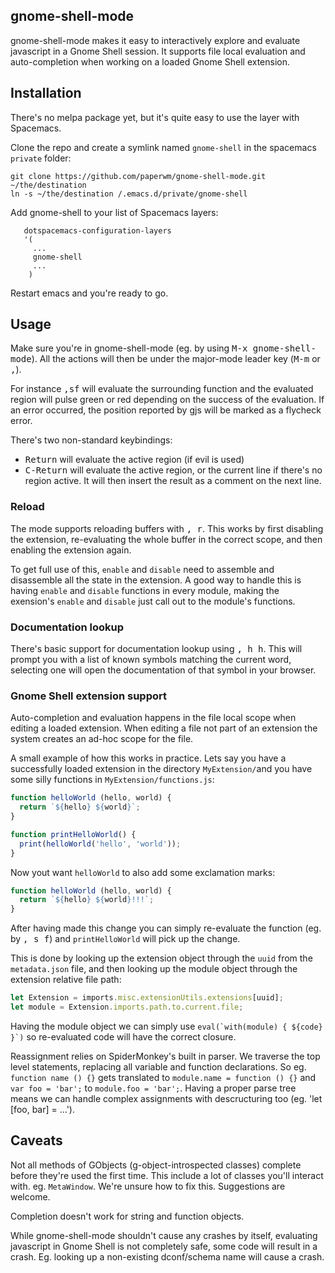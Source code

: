 ## gnome-shell-mode

gnome-shell-mode makes it easy to interactively explore and evaluate javascript in a Gnome Shell session. It supports file local evaluation and auto-completion when working on a loaded Gnome Shell extension.

## Installation

There's no melpa package yet, but it's quite easy to use the layer with Spacemacs.

Clone the repo and create a symlink named `gnome-shell` in the spacemacs `private` folder:
```shell
git clone https://github.com/paperwm/gnome-shell-mode.git ~/the/destination
ln -s ~/the/destination /.emacs.d/private/gnome-shell
```
Add gnome-shell to your list of Spacemacs layers:

```emacs-lisp
   dotspacemacs-configuration-layers
   '(
     ...
     gnome-shell
     ...
    )
```

Restart emacs and you're ready to go.

## Usage

Make sure you're in gnome-shell-mode (eg. by using <kbd>M-x gnome-shell-mode</kbd>). All the actions will then be under the major-mode leader key (<kbd>M-m</kbd> or <kbd>,</kbd>).

For instance <kbd>,sf</kbd> will evaluate the surrounding function and the evaluated region will pulse green or red depending on the success of the evaluation. If an error occurred, the position reported by gjs will be marked as a flycheck error.

There's two non-standard keybindings:
- <kbd>Return</kbd> will evaluate the active region (if evil is used)
- <kbd>C-Return</kbd> will evaluate the active region, or the current line if there's no region active. It will then insert the result as a comment on the next line.

### Reload

The mode supports reloading buffers with <kbd>, r</kbd>. This works by first disabling the extension, re-evaluating the whole buffer in the correct scope, and then enabling the extension again.

To get full use of this, `enable` and `disable` need to assemble and disassemble all the state in the extension. A good way to handle this is having `enable` and `disable` functions in every module, making the exension's `enable` and `disable` just call out to the module's functions.

### Documentation lookup

There's basic support for documentation lookup using <kbd>, h h</kbd>. This will prompt you with a list of known symbols matching the current word, selecting one will open the documentation of that symbol in your browser.

### Gnome Shell extension support

Auto-completion and evaluation happens in the file local scope when editing a loaded extension. When editing a file not part of an extension the system creates an ad-hoc scope for the file.

A small example of how this works in practice. Lets say you have a successfully loaded extension in the directory `MyExtension/`and you have some silly functions in `MyExtension/functions.js`:

```javascript
function helloWorld (hello, world) {
  return `${hello} ${world}`;
}

function printHelloWorld() {
  print(helloWorld('hello', 'world'));
}

```

Now yout want `helloWorld` to also add some exclamation marks:
```javascript
function helloWorld (hello, world) {
  return `${hello} ${world}!!!`;
}
```

After having made this change you can simply re-evaluate the function (eg. by <kbd>, s f</kbd>) and `printHelloWorld` will pick up the change.

This is done by looking up the extension object through the `uuid` from the `metadata.json` file, and then looking up the module object through the extension relative file path:
 ```javascript
let Extension = imports.misc.extensionUtils.extensions[uuid];
let module = Extension.imports.path.to.current.file;
```

Having the module object we can simply use ``eval(`with(module) { ${code} }`)`` so re-evaluated code will have the correct closure.

Reassignment relies on SpiderMonkey's built in parser. We traverse the top level statements, replacing all variable and function declarations. So eg. `function name () {}` gets translated to `module.name = function () {}` and `var foo = 'bar';` to `module.foo = 'bar';`. Having a proper parse tree means we can handle complex assignments with descructuring too (eg. 'let [foo, bar] = ...').

## Caveats

Not all methods of GObjects (g-object-introspected classes) complete before they're used the first time. This include a lot of classes you'll interact with. eg. `MetaWindow`. We're unsure how to fix this. Suggestions are welcome.

Completion doesn't work for string and function objects.

While gnome-shell-mode shouldn't cause any crashes by itself, evaluating javascript in Gnome Shell is not completely safe, some code will result in a crash. Eg. looking up a non-existing dconf/schema name will cause a crash.
